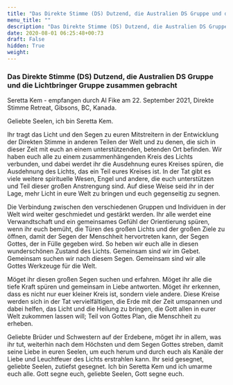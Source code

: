 ```yaml
---
title: "Das Direkte Stimme (DS) Dutzend, die Australien DS Gruppe und die Lichtbringer Gruppe zusammen gebracht"
menu_title: ""
description: "Das Direkte Stimme (DS) Dutzend, die Australien DS Gruppe und die Lichtbringer Gruppe zusammen gebracht"
date: 2020-08-01 06:25:48+00:73
draft: False
hidden: True
weight:
---
```

### Das Direkte Stimme (DS) Dutzend, die Australien DS Gruppe und die Lichtbringer Gruppe zusammen gebracht

Seretta Kem - empfangen durch Al Fike am 22. September 2021, Direkte Stimme Retreat, Gibsons, BC, Kanada.

Geliebte Seelen, ich bin Seretta Kem.

Ihr tragt das Licht und den Segen zu euren Mitstreitern in der Entwicklung der Direkten Stimme in anderen Teilen der Welt und zu denen, die sich in dieser Zeit mit euch an einem unterstützenden, betenden Ort befinden. Wir haben euch alle zu einem zusammenhängenden Kreis des Lichts verbunden, und dabei werdet ihr die Ausdehnung eures Kreises spüren, die Ausdehnung des Lichts, das ein Teil eures Kreises ist. In der Tat gibt es viele weitere spirituelle Wesen, Engel und andere, die euch unterstützen und Teil dieser großen Anstrengung sind. Auf diese Weise seid ihr in der Lage, mehr Licht in eure Welt zu bringen und euch gegenseitig zu segnen.

Die Verbindung zwischen den verschiedenen Gruppen und Individuen in der Welt wird weiter geschmiedet und gestärkt werden. Ihr alle werdet eine Verwandtschaft und ein gemeinsames Gefühl der Orientierung spüren, wenn ihr euch bemüht, die Türen des großen Lichts und der großen Ziele zu öffnen, damit der Segen der Menschheit hervortreten kann, der Segen Gottes, der in Fülle gegeben wird. So heben wir euch alle in diesen wunderschönen Zustand des Lichts. Gemeinsam sind wir im Gebet. Gemeinsam suchen wir nach diesem Segen. Gemeinsam sind wir alle Gottes Werkzeuge für die Welt.

Möget ihr diesen großen Segen suchen und erfahren. Möget ihr alle die tiefe Kraft spüren und gemeinsam in Liebe antworten. Möget ihr erkennen, dass es nicht nur euer kleiner Kreis ist, sondern viele andere. Diese Kreise werden sich in der Tat vervielfältigen, die Erde mit der Zeit umspannen und dabei helfen, das Licht und die Heilung zu bringen, die Gott allen in eurer Welt zukommen lassen will; Teil von Gottes Plan, die Menschheit zu erheben.

Geliebte Brüder und Schwestern auf der Erdebene, möget ihr in allem, was ihr tut, weiterhin nach dem Höchsten und dem Segen Gottes streben, damit seine Liebe in euren Seelen, um euch herum und durch euch als Kanäle der Liebe und Leuchtfeuer des Lichts erstrahlen kann. Ihr seid gesegnet, geliebte Seelen, zutiefst gesegnet. Ich bin Seretta Kem und ich umarme euch alle. Gott segne euch, geliebte Seelen, Gott segne euch.
